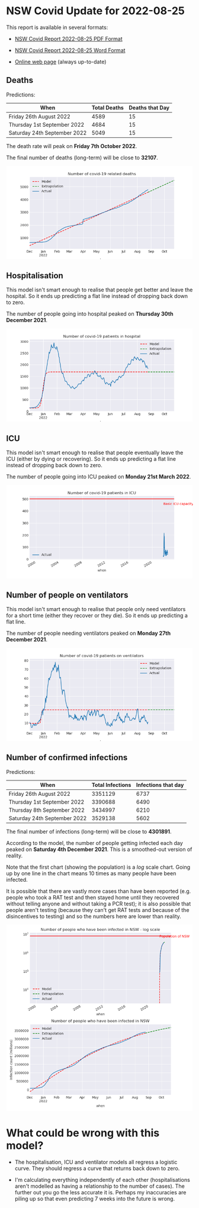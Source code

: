 # NSW Covid Update for 2022-08-25

This report is available in several formats:

- [NSW Covid Report 2022-08-25 PDF Format](https://github.com/solresol/yet-another-pandemic-prediction/raw/main/output/2022-08-25/nsw-covid-report-2022-08-25.pdf)

- [NSW Covid Report 2022-08-25 Word Format](https://github.com/solresol/yet-another-pandemic-prediction/raw/main/output/2022-08-25/nsw-covid-report-2022-08-25.docx)

- [Online web page](https://github.com/solresol/yet-another-pandemic-prediction/tree/main/output/README.md) (always up-to-date)

## Deaths

Predictions:

| When | Total Deaths | Deaths that Day |
| ---- | ------------ | --------------- |
| Friday 26th August 2022 | 4589 | 15 |
| Thursday 1st September 2022 | 4684 | 15 |
| Saturday 24th September 2022 | 5049 | 15 |

The death rate will peak on **Friday 7th October 2022**.

The final number of deaths (long-term) will
be close to **32107**.

![](2022-08-25/deaths.png)



## Hospitalisation

This model isn't smart enough to realise that people get better and leave the hospital.
So it ends up predicting a flat line instead of dropping back down to zero.

The number of people going into hospital peaked on **Thursday 30th December 2021**.

![](2022-08-25/hospitalisation.png)

## ICU

This model isn't smart enough to realise that people eventually leave the ICU
(either by dying or recovering).
So it ends up predicting a flat line instead of dropping back down to zero.

The number of people going into ICU peaked on **Monday 21st March 2022**.

![](2022-08-25/icu.png)

## Number of people on ventilators

This model isn't smart enough to realise that people only need ventilators for
a short time (either they recover or they die). So it ends up predicting a flat line.

The number of people needing ventilators peaked on **Monday 27th December 2021**.

![](2022-08-25/ventilators.png)

## Number of confirmed infections

Predictions:

| When | Total Infections | Infections that day |
| ---- | ------------ | --------------- |
| Friday 26th August 2022 | 3351129 | 6737 |
| Thursday 1st September 2022 | 3390688 | 6490 |
| Thursday 8th September 2022 | 3434997 | 6210 |
| Saturday 24th September 2022 | 3529138 | 5602 |

The final number of infections (long-term) will
be close to **4301891**.


According to the model, the number of people getting infected each day peaked on **Saturday 4th December 2021**. This is a smoothed-out version of reality.

Note that the first chart (showing the population) is a *log* scale chart. Going up by one line in the chart means 10 times as many people have been infected. 

It is possible that there are vastly more cases than have been
reported (e.g. people who took a RAT test and then stayed home until
they recovered without telling anyone and without taking a PCR test);
it is also possible that people aren't testing (because they can't get
RAT tests and because of the disincentives to testing) and so the
numbers here are lower than reality.


![](2022-08-25/infection.png)



# What could be wrong with this model?

- The hospitalisation, ICU and ventilator models all regress a logistic curve. They
should regress a curve that returns back down to zero.

- I'm calculating everything independently of each other (hospitalisations aren't modelled as having a relationship to the number of cases). The further out you go the less accurate it is. Perhaps my inaccuracies are piling up so that even predicting 7 weeks into the future is wrong.

